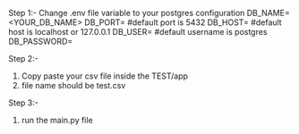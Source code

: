 Step 1:- 
Change .env file variable to your postgres configuration
DB_NAME=<YOUR_DB_NAME>
DB_PORT=<YOUR DB PORT> #default port is 5432
DB_HOST=<YOUR HOST NAME> #default host is localhost or 127.0.0.1
DB_USER=<YOUR DB USERNAME> #default username is postgres
DB_PASSWORD=<YOUR DB PASSWORD>

Step 2:- 
1. Copy paste your csv file inside the TEST/app
2. file name should be test.csv

Step 3:-
1. run the main.py file